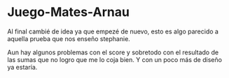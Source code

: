 # Juego-Mates-Arnau
Al final cambié de idea ya que empezé de nuevo, esto es algo parecido a aquella prueba que nos enseño stephanie.

Aun hay algunos problemas con el score y sobretodo con el resultado de las sumas que no logro que me lo coja bien.
Y con un poco más de diseño ya estaría.
